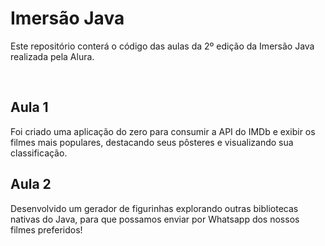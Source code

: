 # Imersão Java
Este repositório conterá o código das aulas da 2º edição da Imersão Java realizada pela Alura.

<br>

## Aula 1
Foi criado uma aplicação do zero para consumir a API do IMDb e exibir os filmes mais populares, destacando seus pôsteres e visualizando sua classificação.

## Aula 2
Desenvolvido um gerador de figurinhas explorando outras bibliotecas nativas do Java, para que possamos enviar por Whatsapp dos nossos filmes preferidos!
